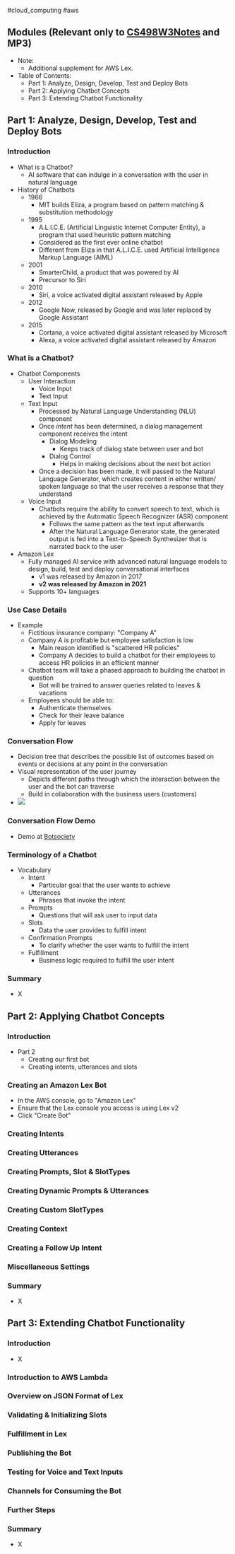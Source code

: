 #cloud_computing #aws 

## Modules (Relevant only to [CS498W3Notes](../../Coursera/CS498-%20Cloud%20Computing%20Applications/W3/CS498W3Notes.md) and MP3)

- Note:
	- Additional supplement for AWS Lex.
- Table of Contents:
	- Part 1: Analyze, Design, Develop, Test and Deploy Bots
	- Part 2: Applying Chatbot Concepts
	- Part 3: Extending Chatbot Functionality

## Part 1: Analyze, Design, Develop, Test and Deploy Bots

### Introduction

- What is a Chatbot?
	- AI software that can indulge in a conversation with the user in natural language
- History of Chatbots
	- 1966
		- MIT builds Eliza, a program based on pattern matching & substitution methodology 
	- 1995
		- A.L.I.C.E. (Artificial Linguistic Internet Computer Entity), a program that used heuristic pattern matching
		- Considered as the first ever online chatbot
		- Different from Eliza in that A.L.I.C.E. used Artificial Intelligence Markup Language (AIML)
	- 2001
		- SmarterChild, a product that was powered by AI
		- Precursor to Siri
	- 2010
		- Siri, a voice activated digital assistant released by Apple
	- 2012
		- Google Now, released by Google and was later replaced by Google Assistant
	- 2015
		- Cortana, a voice activated digital assistant released by Microsoft
		- Alexa, a voice activated digital assistant released by Amazon

### What is a Chatbot?

- Chatbot Components
	- User Interaction
		- Voice Input
		- Text Input
	- Text Input
		- Processed by Natural Language Understanding (NLU) component
		- Once *intent* has been determined, a dialog management component receives the intent
			- Dialog Modeling
				- Keeps track of dialog state between user and bot
			- Dialog Control
				- Helps in making decisions about the next bot action
		- Once a decision has been made, it will passed to the Natural Language Generator, which creates content in either written/ spoken language so that the user receives a response that they understand
	- Voice Input
		- Chatbots require the ability to convert speech to text, which is achieved by the Automatic Speech Recognizer (ASR) component
			- Follows the same pattern as the text input afterwards
			- After the Natural Language Generator state, the generated output is fed into a Text-to-Speech Synthesizer that is narrated back to the user
- Amazon Lex
	- Fully managed AI service with advanced natural language models to design, build, test and deploy conversational interfaces
		- v1 was released by Amazon in 2017
		- **v2 was released by Amazon in 2021**
	- Supports 10+ languages

### Use Case Details

- Example
	- Fictitious insurance company: "Company A"
	- Company A is profitable but employee satisfaction is low
		- Main reason identified is "scattered HR policies"
		- Company A decides to build a chatbot for their employees to access HR policies in an efficient manner
	- Chatbot team will take a phased approach to building the chatbot in question
		- Bot will be trained to answer queries related to leaves & vacations
	- Employees should be able to:
		- Authenticate themselves
		- Check for their leave balance
		- Apply for leaves

### Conversation Flow

- Decision tree that describes the possible list of outcomes based on events or decisions at any point in the conversation
- Visual representation of the user journey
	- Depicts different paths through which the interaction between the user and the bot can traverse
	- Build in collaboration with the business users (customers)
- ![](assets/Flowchart.png)

### Conversation Flow Demo

- Demo at [Botsociety](app.botsociety.io)

### Terminology of a Chatbot

- Vocabulary
	- Intent
		- Particular goal that the user wants to achieve
	- Utterances
		- Phrases that invoke the intent
	- Prompts
		- Questions that will ask user to input data
	- Slots
		- Data the user provides to fulfill intent
	- Confirmation Prompts
		- To clarify whether the user wants to fulfill the intent
	- Fulfillment
		- Business logic required to fulfill the user intent

### Summary

- X

## Part 2: Applying Chatbot Concepts

### Introduction

- Part 2
	- Creating our first bot
	- Creating intents, utterances and slots

### Creating an Amazon Lex Bot

- In the AWS console, go to "Amazon Lex"
- Ensure that the Lex console you access is using Lex v2
- Click "Create Bot"

### Creating Intents

### Creating Utterances

### Creating Prompts, Slot & SlotTypes

### Creating Dynamic Prompts & Utterances 

### Creating Custom SlotTypes

### Creating Context

### Creating a Follow Up Intent

### Miscellaneous Settings

### Summary

- X

## Part 3: Extending Chatbot Functionality

### Introduction

- X

### Introduction to AWS Lambda

### Overview on JSON Format of Lex

### Validating & Initializing Slots

### Fulfillment in Lex

### Publishing the Bot

### Testing for Voice and Text Inputs

### Channels for Consuming the Bot

### Further Steps

### Summary

- X